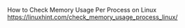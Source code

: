 
How to Check Memory Usage Per Process on Linux https://linuxhint.com/check_memory_usage_process_linux/

